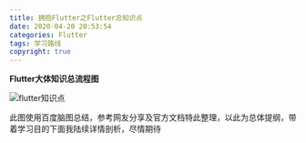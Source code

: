 ```yaml
---
title: 拥抱Flutter之Flutter总知识点
date: 2020-04-20 20:53:54
categories: Flutter
tags: 学习路线
copyright: true
---
```


**Flutter大体知识总流程图**

![flutter知识点](https://www.flyada.com/images/flutter知识点.png)

此图使用百度脑图总结，参考网友分享及官方文档特此整理，以此为总体提纲，带着学习目的下面我陆续详情剖析，尽情期待
